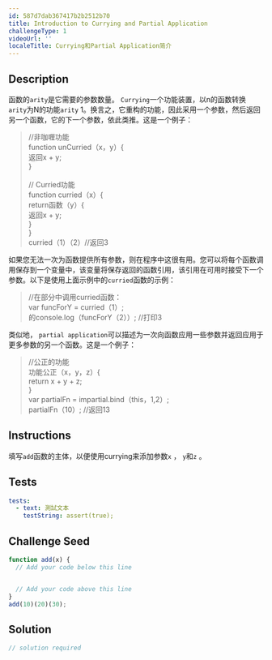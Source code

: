 ```yaml
---
id: 587d7dab367417b2b2512b70
title: Introduction to Currying and Partial Application
challengeType: 1
videoUrl: ''
localeTitle: Currying和Partial Application简介
---
```


## Description
<section id="description">函数的<code>arity</code>是它需要的参数数量。 <code>Currying</code>一个功能装置，以n的函数转换<code>arity</code>为N的功能<code>arity</code> 1。换言之，它重构的功能，因此采用一个参数，然后返回另一个函数，它的下一个参数，依此类推。这是一个例子： <blockquote> //非咖喱功能<br> function unCurried（x，y）{ <br>返回x + y; <br> } <br><br> // Curried功能<br> function curried（x）{ <br> return函数（y）{ <br>返回x + y; <br> } <br> } <br> curried（1）（2）//返回3 </blockquote>如果您无法一次为函数提​​供所有参数，则在程序中这很有用。您可以将每个函数调用保存到一个变量中，该变量将保存返回的函数引用，该引用在可用时接受下一个参数。以下是使用上面示例中的<code>curried</code>函数的示例： <blockquote> //在部分中调用curried函数： <br> var funcForY = curried（1）; <br>的console.log（funcForY（2））; //打印3 </blockquote>类似地， <code>partial application</code>可以描述为一次向函数应用一些参数并返回应用于更多参数的另一个函数。这是一个例子： <blockquote> //公正的功能<br>功能公正（x，y，z）{ <br> return x + y + z; <br> } <br> var partialFn = impartial.bind（this，1,2）; <br> partialFn（10）; //返回13 </blockquote></section>

## Instructions
<section id="instructions">填写<code>add</code>函数的主体，以便使用currying来添加参数<code>x</code> ， <code>y</code>和<code>z</code> 。 </section>

## Tests
<section id='tests'>

```yml
tests:
  - text: 測試文本
    testString: assert(true);

```

</section>

## Challenge Seed
<section id='challengeSeed'>

<div id='js-seed'>

```js
function add(x) {
  // Add your code below this line


  // Add your code above this line
}
add(10)(20)(30);

```

</div>



</section>

## Solution
<section id='solution'>

```js
// solution required
```
</section>

